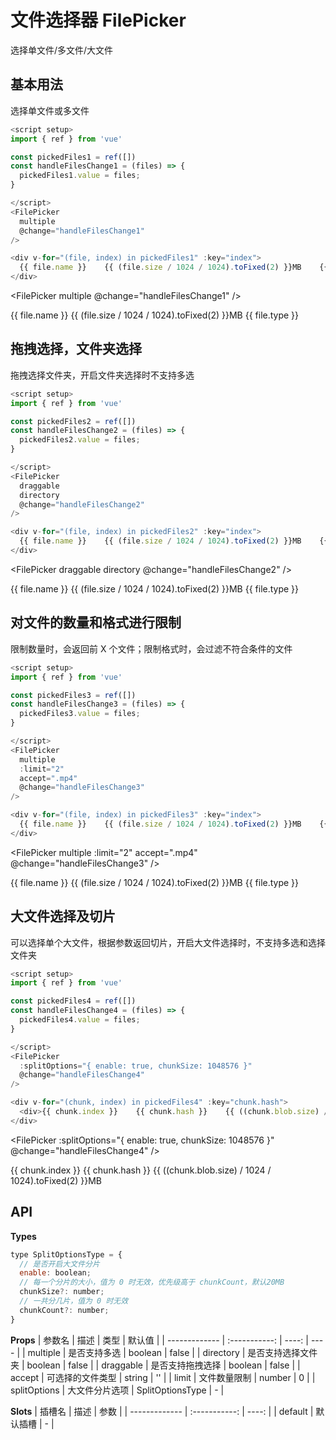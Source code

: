# 文件选择器 FilePicker

选择单文件/多文件/大文件

<script setup>
import { ref } from 'vue'

const pickedFiles1 = ref([])
const handleFilesChange1 = (files) => {
  pickedFiles1.value = files;
  console.log(files)
}
const pickedFiles2 = ref([])
const handleFilesChange2 = (files) => {
  pickedFiles2.value = files;
  console.log(files)
}
const pickedFiles3 = ref([])
const handleFilesChange3 = (files) => {
  pickedFiles3.value = files;
  console.log(files)
}
const pickedFiles4 = ref([])
const handleFilesChange4 = (files) => {
  pickedFiles4.value = files;
  console.log(files)
}

</script>

## 基本用法

选择单文件或多文件

```js
<script setup>
import { ref } from 'vue'

const pickedFiles1 = ref([])
const handleFilesChange1 = (files) => {
  pickedFiles1.value = files;
}

</script>
<FilePicker
  multiple
  @change="handleFilesChange1"
/>

<div v-for="(file, index) in pickedFiles1" :key="index">
  {{ file.name }}    {{ (file.size / 1024 / 1024).toFixed(2) }}MB    {{ file.type }}
</div>
```

<FilePicker
multiple
@change="handleFilesChange1"
/>

<div v-for="(file, index) in pickedFiles1" :key="index">
  {{ file.name }}    {{ (file.size / 1024 / 1024).toFixed(2) }}MB    {{ file.type }}
</div>

## 拖拽选择，文件夹选择

拖拽选择文件夹，开启文件夹选择时不支持多选

```js
<script setup>
import { ref } from 'vue'

const pickedFiles2 = ref([])
const handleFilesChange2 = (files) => {
  pickedFiles2.value = files;
}

</script>
<FilePicker
  draggable
  directory
  @change="handleFilesChange2"
/>

<div v-for="(file, index) in pickedFiles2" :key="index">
  {{ file.name }}    {{ (file.size / 1024 / 1024).toFixed(2) }}MB    {{ file.type }}
</div>
```

<FilePicker
draggable
directory
@change="handleFilesChange2"
/>

<div v-for="(file, index) in pickedFiles2" :key="index">
  {{ file.name }}    {{ (file.size / 1024 / 1024).toFixed(2) }}MB    {{ file.type }}
</div>

## 对文件的数量和格式进行限制

限制数量时，会返回前 X 个文件；限制格式时，会过滤不符合条件的文件

```js
<script setup>
import { ref } from 'vue'

const pickedFiles3 = ref([])
const handleFilesChange3 = (files) => {
  pickedFiles3.value = files;
}

</script>
<FilePicker
  multiple
  :limit="2"
  accept=".mp4"
  @change="handleFilesChange3"
/>

<div v-for="(file, index) in pickedFiles3" :key="index">
  {{ file.name }}    {{ (file.size / 1024 / 1024).toFixed(2) }}MB    {{ file.type }}
</div>
```

<FilePicker
multiple
:limit="2"
accept=".mp4"
@change="handleFilesChange3"
/>

<div v-for="(file, index) in pickedFiles3" :key="index">
  {{ file.name }}    {{ (file.size / 1024 / 1024).toFixed(2) }}MB    {{ file.type }}
</div>

## 大文件选择及切片

可以选择单个大文件，根据参数返回切片，开启大文件选择时，不支持多选和选择文件夹

```js
<script setup>
import { ref } from 'vue'

const pickedFiles4 = ref([])
const handleFilesChange4 = (files) => {
  pickedFiles4.value = files;
}

</script>
<FilePicker
  :splitOptions="{ enable: true, chunkSize: 1048576 }"
  @change="handleFilesChange4"
/>

<div v-for="(chunk, index) in pickedFiles4" :key="chunk.hash">
  <div>{{ chunk.index }}    {{ chunk.hash }}    {{ ((chunk.blob.size) / 1024 / 1024).toFixed(2) }}MB</div>
</div>
```

<FilePicker
:splitOptions="{ enable: true, chunkSize: 1048576 }"
@change="handleFilesChange4"
/>

<div v-for="(chunk, index) in pickedFiles4" :key="chunk.hash">
  <div>{{ chunk.index }}    {{ chunk.hash }}    {{ ((chunk.blob.size) / 1024 / 1024).toFixed(2) }}MB</div>
</div>

## API

**Types**

```js
type SplitOptionsType = {
  // 是否开启大文件分片
  enable: boolean;
  // 每一个分片的大小，值为 0 时无效，优先级高于 chunkCount，默认20MB
  chunkSize?: number;
  // 一共分几片，值为 0 时无效
  chunkCount?: number;
}
```

**Props**
| 参数名 | 描述 | 类型 | 默认值 |
| ------------- | :-----------: | ----: | ---- |
| multiple | 是否支持多选 | boolean | false |
| directory | 是否支持选择文件夹 | boolean | false |
| draggable | 是否支持拖拽选择 | boolean | false |
| accept | 可选择的文件类型 | string | '' |
| limit | 文件数量限制 | number | 0 |
| splitOptions | 大文件分片选项 | SplitOptionsType | - |

**Slots**
| 插槽名 | 描述 | 参数 |
| ------------- | :-----------: | ----: |
| default | 默认插槽 | - |

